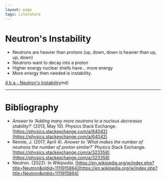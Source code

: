 ```yaml
---
layout: page
tags: Literature
---
```


# Neutron's Instability

- Neutrons are heavier than protons (up, down, down is heavier than up, up, down)
- Neutrons want to decay into a proton
- Higher energy nuclear shells have… more energy
- More energy then needed is instability.

[4,b,a - Neutron's Instability](4,b,a%20-%20Neutron's%20Instability.md)md)

---

# Bibliography

- _Answer to ‘Adding many more neutrons to a nucleus decreases stability?’_ (2013, May 10). Physics Stack Exchange. [https://physics.stackexchange.com/a/64042](https://physics.stackexchange.com/a/64042)
- Rennie, J. (2017, April 4). _Answer to ‘What makes the number of neutrons the number of proton similar?’_ Physics Stack Exchange. [https://physics.stackexchange.com/a/323358](https://physics.stackexchange.com/a/323358)
- Neutron. (2022). In _Wikipedia_. [https://en.wikipedia.org/w/index.php?title=Neutron&oldid=1111915864](https://en.wikipedia.org/w/index.php?title=Neutron&oldid=1111915864)